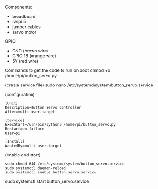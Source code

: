 Components:
- breadboard
- raspi 5
- jumper cables
- servo motor

  
GPIO
- GND (brown wire)
- GPIO 18 (orange wire)
- 5V (red wire)


Commands to get the code to run on boot
chmod +x /home/pi/button_servo.py

(create service file)
sudo nano /etc/systemd/system/button_servo.service

(configuration)
```
[Unit]
Description=Button Servo Controller
After=multi-user.target

[Service]
ExecStart=/usr/bin/python3 /home/pi/button_servo.py
Restart=on-failure
User=pi

[Install]
WantedBy=multi-user.target
```

(enable and start)
```
sudo chmod 644 /etc/systemd/system/button_servo.service
sudo systemctl daemon-reload
sudo systemctl enable button_servo.service
```
sudo systemctl start button_servo.service
